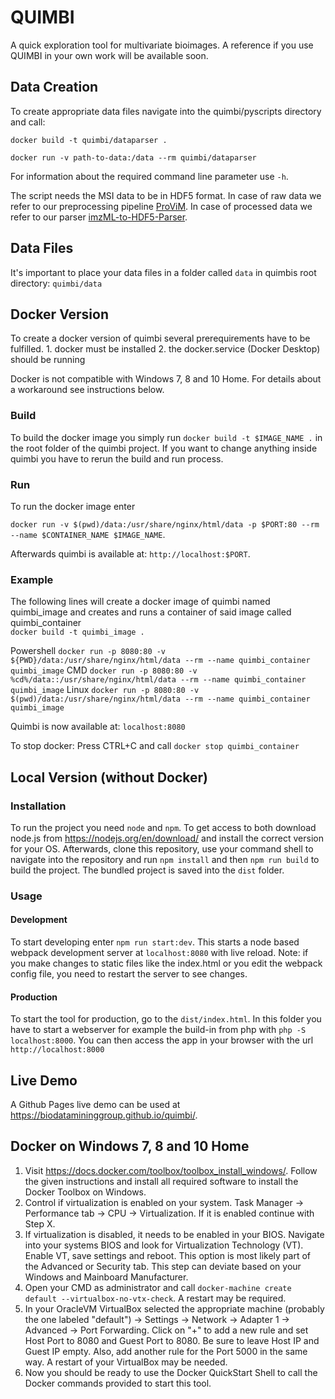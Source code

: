 QUIMBI
======

A quick exploration tool for multivariate bioimages. A reference if you use QUIMBI in your own work will be available soon.

## Data Creation
To create appropriate data files navigate into the quimbi/pyscripts directory and call:

`docker build -t quimbi/dataparser .`

`docker run -v path-to-data:/data --rm quimbi/dataparser`

For information about the required command line parameter use `-h`.

The script needs the MSI data to be in HDF5 format.
In case of raw data we refer to our preprocessing pipeline [ProViM](https://github.com/Kawue/provim).
In case of processed data we refer to our parser [imzML-to-HDF5-Parser](https://github.com/Kawue/imzML-to-HDF5).

## Data Files
It's important to place your data files in a folder called `data` in quimbis root directory: `quimbi/data`

## Docker Version
To create a docker version of quimbi several prerequirements have to be fulfilled.
	1. docker must be installed
	2. the docker.service (Docker Desktop) should be running

Docker is not compatible with Windows 7, 8 and 10 Home. For details about a workaround see instructions below.

### Build
To build the docker image you simply run `docker build -t $IMAGE_NAME .` in the root folder of the quimbi project.
If you want to change anything inside quimbi you have to rerun the build and run process.

### Run
To run the docker image enter

`docker run -v $(pwd)/data:/usr/share/nginx/html/data -p $PORT:80 --rm --name $CONTAINER_NAME $IMAGE_NAME`.

Afterwards quimbi is available at: `http://localhost:$PORT`.

### Example
The following lines will create a docker image of quimbi named quimbi_image and creates and runs a container of said image called quimbi_container  
`docker build -t quimbi_image .`

Powershell
`docker run -p 8080:80 -v  ${PWD}/data:/usr/share/nginx/html/data --rm --name quimbi_container quimbi_image`
CMD
`docker run -p 8080:80 -v  %cd%/data::/usr/share/nginx/html/data --rm --name quimbi_container quimbi_image`
Linux
`docker run -p 8080:80 -v  $(pwd)/data:/usr/share/nginx/html/data --rm --name quimbi_container quimbi_image`

Quimbi is now available at: `localhost:8080`

To stop docker:
Press CTRL+C and call `docker stop quimbi_container`


## Local Version (without Docker)
### Installation
To run the project you need `node` and `npm`. To get access to both download node.js from https://nodejs.org/en/download/ and install the correct version for your OS. Afterwards, clone this repository, use your command shell to navigate into the repository and run `npm install` and then `npm run build` to build the project.
The bundled project is saved into the `dist` folder.

### Usage
#### Development
To start developing enter `npm run start:dev`. This starts a node based webpack development server at `localhost:8080` with live reload. Note: if you make 
changes to static files like the index.html or you edit the webpack config file, you need to
restart the server to see changes.
#### Production
To start the tool for production, go to the  `dist/index.html`. In this folder you have to start a webserver for example 
the build-in from php with `php -S localhost:8000`. You can then access the app in your browser
with the url `http://localhost:8000`


## Live Demo
A Github Pages live demo can be used at https://biodatamininggroup.github.io/quimbi/.


## Docker on Windows 7, 8 and 10 Home
1. Visit https://docs.docker.com/toolbox/toolbox_install_windows/. Follow the given instructions and install all required software to install the Docker Toolbox on Windows.
2. Control if virtualization is enabled on your system. Task Manager -> Performance tab -> CPU -> Virtualization. If it is enabled continue with Step X.
3. If virtualization is disabled, it needs to be enabled in your BIOS. Navigate into your systems BIOS and look for Virtualization Technology (VT). Enable VT, save settings and reboot. This option is most likely part of the Advanced or Security tab. This step can deviate based on your Windows and Mainboard Manufacturer.
4. Open your CMD as administrator and call `docker-machine create default --virtualbox-no-vtx-check`. A restart may be required.
5. In your OracleVM VirtualBox selected the appropriate machine (probably the one labeled "default") -> Settings -> Network -> Adapter 1 -> Advanced -> Port Forwarding. Click on "+" to add a new rule and set Host Port to 8080 and Guest Port to 8080. Be sure to leave Host IP and Guest IP empty. Also, add another rule for the Port 5000 in the same way. A restart of your VirtualBox may be needed.
6. Now you should be ready to use the Docker QuickStart Shell to call the Docker commands provided to start this tool.
